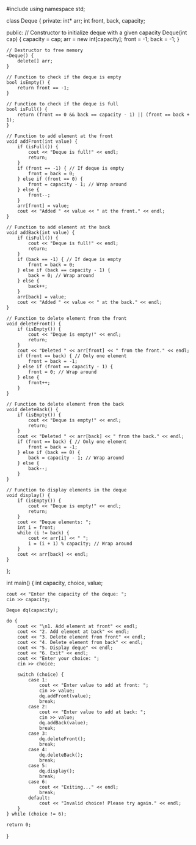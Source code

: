 #include <iostream>
using namespace std;
 
class Deque {
private:
    int* arr;
    int front, back, capacity;
 
public:
    // Constructor to initialize deque with a given capacity
    Deque(int cap) {
        capacity = cap;
        arr = new int[capacity];
        front = -1;
        back = -1;
    }
 
    // Destructor to free memory
    ~Deque() {
        delete[] arr;
    }
 
    // Function to check if the deque is empty
    bool isEmpty() {
        return front == -1;
    }
 
    // Function to check if the deque is full
    bool isFull() {
        return (front == 0 && back == capacity - 1) || (front == back + 1);
    }
 
    // Function to add element at the front
    void addFront(int value) {
        if (isFull()) {
            cout << "Deque is full!" << endl;
            return;
        }
        if (front == -1) { // If deque is empty
            front = back = 0;
        } else if (front == 0) {
            front = capacity - 1; // Wrap around
        } else {
            front--;
        }
        arr[front] = value;
        cout << "Added " << value << " at the front." << endl;
    }
 
    // Function to add element at the back
    void addBack(int value) {
        if (isFull()) {
            cout << "Deque is full!" << endl;
            return;
        }
        if (back == -1) { // If deque is empty
            front = back = 0;
        } else if (back == capacity - 1) {
            back = 0; // Wrap around
        } else {
            back++;
        }
        arr[back] = value;
        cout << "Added " << value << " at the back." << endl;
    }
 
    // Function to delete element from the front
    void deleteFront() {
        if (isEmpty()) {
            cout << "Deque is empty!" << endl;
            return;
        }
        cout << "Deleted " << arr[front] << " from the front." << endl;
        if (front == back) { // Only one element
            front = back = -1;
        } else if (front == capacity - 1) {
            front = 0; // Wrap around
        } else {
            front++;
        }
    }
 
    // Function to delete element from the back
    void deleteBack() {
        if (isEmpty()) {
            cout << "Deque is empty!" << endl;
            return;
        }
        cout << "Deleted " << arr[back] << " from the back." << endl;
        if (front == back) { // Only one element
            front = back = -1;
        } else if (back == 0) {
            back = capacity - 1; // Wrap around
        } else {
            back--;
        }
    }
 
    // Function to display elements in the deque
    void display() {
        if (isEmpty()) {
            cout << "Deque is empty!" << endl;
            return;
        }
        cout << "Deque elements: ";
        int i = front;
        while (i != back) {
            cout << arr[i] << " ";
            i = (i + 1) % capacity; // Wrap around
        }
        cout << arr[back] << endl;
    }
};
 
int main() {
    int capacity, choice, value;
 
    cout << "Enter the capacity of the deque: ";
    cin >> capacity;
 
    Deque dq(capacity);
 
    do {
        cout << "\n1. Add element at front" << endl;
        cout << "2. Add element at back" << endl;
        cout << "3. Delete element from front" << endl;
        cout << "4. Delete element from back" << endl;
        cout << "5. Display deque" << endl;
        cout << "6. Exit" << endl;
        cout << "Enter your choice: ";
        cin >> choice;
 
        switch (choice) {
            case 1:
                cout << "Enter value to add at front: ";
                cin >> value;
                dq.addFront(value);
                break;
            case 2:
                cout << "Enter value to add at back: ";
                cin >> value;
                dq.addBack(value);
                break;
            case 3:
                dq.deleteFront();
                break;
            case 4:
                dq.deleteBack();
                break;
            case 5:
                dq.display();
                break;
            case 6:
                cout << "Exiting..." << endl;
                break;
            default:
                cout << "Invalid choice! Please try again." << endl;
        }
    } while (choice != 6);
 
    return 0;
}

